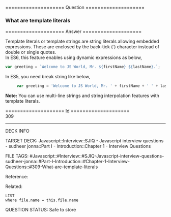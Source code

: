 ==================== Question ====================  

### What are template literals  

==================== Answer ====================  

Template literals or template strings are string literals allowing embedded
expressions. These are enclosed by the back-tick (`) character instead of double
or single quotes.  
In ES6, this feature enables using dynamic expressions as below,

```javascript
var greeting = `Welcome to JS World, Mr. ${firstName} ${lastName}.`;
```

In ES5, you need break string like below,

```javascript
     var greeting = 'Welcome to JS World, Mr. ' + firstName + ' ' + lastName.`
```

**Note:** You can use multi-line strings and string interpolation features with
template literals.

==================== Id ====================  
309
<!--ID: 1707879816569-->

---

DECK INFO

TARGET DECK: Javascript::Interview::SJIQ - Javascript interview questions - sudheer jonna::Part I - Introduction::Chapter 1 - Interview Questions

FILE TAGS: #Javascript::#Interview::#SJIQ-Javascript-interview-questions-sudheer-jonna::#Part-I-Introduction::#Chapter-1-Interview-Questions::#309-What-are-template-literals

Reference:

Related:

```dataview
LIST
where file.name = this.file.name
```
QUESTION STATUS: Safe to store
